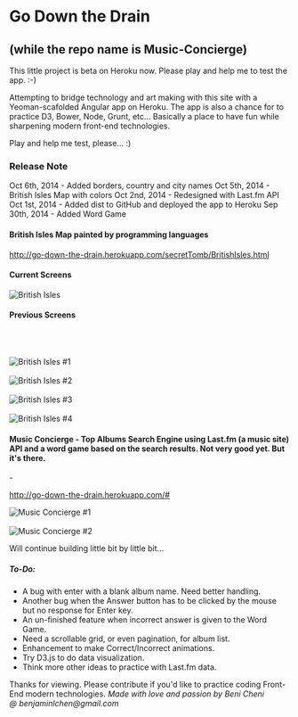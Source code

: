 Go Down the Drain
==============
<h2>(while the repo name is Music-Concierge)</h2>
This little project is beta on Heroku now. Please play and help me to test the app. :-)

Attempting to bridge technology and art making with this site with a Yeoman-scafolded Angular app on Heroku.  The app is also a chance for to practice D3, Bower, Node, Grunt, etc...  Basically a place to have fun while sharpening modern front-end technologies.

Play and help me test, please... :)

<h3>Release Note</h3>

Oct 6th, 2014 - Added borders, country and city names
Oct 5th, 2014 - British Isles Map with colors
Oct 2nd, 2014 - Redesigned with Last.fm API
Oct 1st, 2014 - Added dist to GitHub and deployed the app to Heroku
Sep 30th, 2014 - Added Word Game

<h4>British Isles Map painted by programming languages</h4>

http://go-down-the-drain.herokuapp.com/secretTomb/BritishIsles.html

<h4>Current Screens</h4>
<img src="http://go-down-the-drain.herokuapp.com/images/Added Borders,%20Country%20and%20City%20Names.png" alt="British Isles" >

<h4>Previous Screens</h4>

<br><br>

<img src="http://go-down-the-drain.herokuapp.com/images/British_Isles_1.png" alt="British Isles #1" ><br><br>
<img src="http://go-down-the-drain.herokuapp.com/images/British_Isles_2.png" alt="British Isles #2" ><br><br>
<img src="http://go-down-the-drain.herokuapp.com/images/British_Isles_3.png" alt="British Isles #3" ><br><br>
<img src="http://go-down-the-drain.herokuapp.com/images/British_Isles_4.png" alt="British Isles #4" >

<h4>Music Concierge - Top Albums Search Engine using Last.fm (a music site) API and a word game based on the search results. Not very good yet. But it's there.</h4> -

http://go-down-the-drain.herokuapp.com/#

<img src="http://go-down-the-drain.herokuapp.com/images/Music_Concierge_1.png" alt="Music Concierge #1" ><br><br>
<img src="http://go-down-the-drain.herokuapp.com/images/Music_Concierge_2.png" alt="Music Concierge #2" >

Will continue building little bit by little bit...

<h5>To-Do:</h5>
<ul>
    <li>A bug with enter with a blank album name.  Need better handling.</li>
    <li>Another bug when the Answer button has to be clicked by the mouse but no response for Enter key.</li> 
    <li>An un-finished feature when incorrect answer is given to the Word Game.</li>
    <li>Need a scrollable grid, or even pagination, for album list.</li>
    <li>Enhancement to make Correct/Incorrect animations.</li>
    <li>Try D3.js to do data visualization.</li>
    <li>Think more other ideas to practice with Last.fm data.</li>
</ul>
Thanks for viewing. Please contribute if you'd like to practice coding Front-End modern technologies.

<em>
    Made with love and passion by Beni Cheni
    <br>@ benjaminlchen@gmail.com
</em>
